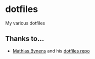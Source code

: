 dotfiles
========

My various dotfiles


## Thanks to...

* [Mathias Bynens](https://github.com/mathiasbynens/) and his [dotfiles repo](https://github.com/mathiasbynens/dotfiles)
